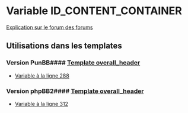 # Variable ID_CONTENT_CONTAINER
[Explication sur le forum des forums](http://forum.forumactif.com/t294113-listing-des-variables#ID_CONTENT_CONTAINER)
## Utilisations dans les templates
### Version PunBB#### [Template overall_header](punbb/overall_header.md)
* [Variable à la ligne 288](../punbb/overall_header.tpl#L288)
### Version phpBB2#### [Template overall_header](subsilver/overall_header.md)
* [Variable à la ligne 312](../subsilver/overall_header.tpl#L312)